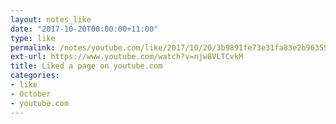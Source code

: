 ```yaml
---
layout: notes_like
date: "2017-10-20T00:00:00+11:00"
type: like
permalink: /notes/youtube.com/like/2017/10/20/3b9891fe73e31fa83e2b9635543ff00d64dece24.html
ext-url: https://www.youtube.com/watch?v=njw8VLTCvkM
title: Liked a page on youtube.com
categories:
- like
- October
- youtube.com
---
```

